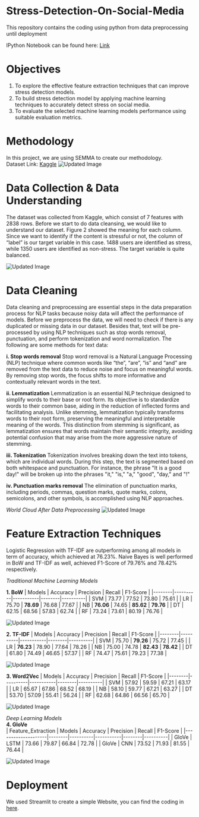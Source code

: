 # Stress-Detection-On-Social-Media
This repository contains the coding using python from data preprocessing until deployment 

 IPython Notebook can be found here: [Link](https://github.com/sokqi918/Stress-Detection-On-Social-Media/blob/main/Coding/New_P1_Stress_detection%20(2).ipynb)

# Objectives
1. To explore the effective feature extraction techniques that can improve stress detection models.
2. To build stress detection model by applying machine learning techniques to accurately detect stress on social media.
3. To evaluate the selected machine learning models performance using suitable evaluation metrics.

# Methodology
In this project, we are using SEMMA to create our methodology.  
Dataset Link: [Kaggle](https://www.kaggle.com/datasets/kreeshrajani/human-stress-prediction)
![Updated Image](https://github.com/sokqi918/Stress-Detection-On-Social-Media/blob/main/Pictures/methodology.jpg)

# Data Collection & Data Understanding
The dataset was collected from Kaggle, which consist of 7 features with 2838 rows. Before we start to do data cleansing, we would like to understand our dataset. Figure 2 showed the meaning for each column. Since we want to identify if the content is stressful or not, the column of “label” is our target variable in this case. 1488 users are identified as stress, while 1350 users are identified as non-stress. The target variable is quite balanced.

![Updated Image](https://github.com/sokqi918/Stress-Detection-On-Social-Media-Using-NLP-and-Machine-Learning/blob/main/Pictures/data%20description.jpg)

# Data Cleaning
Data cleaning and preprocessing are essential steps in the data preparation process for NLP tasks because noisy data will affect the performance of models. Before we preprocess the data, we will need to check if there is any duplicated or missing data in our dataset. Besides that, text will be pre-processed by using NLP techniques such as stop words removal, punctuation, and perform tokenization and word normalization. The following are some methods for text data:

**i.	Stop words removal**
Stop word removal is a Natural Language Processing (NLP) technique where common words like “the”, “are”, “is” and “and” are removed from the text data to reduce noise and focus on meaningful words. By removing stop words, the focus shifts to more informative and contextually relevant words in the text.

**ii.	Lemmatization**
Lemmatization is an essential NLP technique designed to simplify words to their base or root form. Its objective is to standardize words to their common base, aiding in the reduction of inflected forms and facilitating analysis. Unlike stemming, lemmatization typically transforms words to their root form, preserving the meaningful and interpretable meaning of the words. This distinction from stemming is significant, as lemmatization ensures that words maintain their semantic integrity, avoiding potential confusion that may arise from the more aggressive nature of stemming.

**iii.	Tokenization**
Tokenization involves breaking down the text into tokens, which are individual words. During this step, the text is segmented based on both whitespace and punctuation. For instance, the phrase "It is a good day!" will be broken up into the phrases "it," "is," "a," "good", "day," and "!"

**iv.	Punctuation marks removal**
The elimination of punctuation marks, including periods, commas, question marks, quote marks, colons, semicolons, and other symbols, is accomplished using NLP approaches.

*World Cloud After Data Preprocessing*
![Updated Image](https://github.com/sokqi918/Stress-Detection-On-Social-Media-Using-NLP-and-Machine-Learning/blob/main/Pictures/World%20Cloud%20After%20Data%20Preprocessing.jpg)

# Feature Extraction Techniques
Logistic Regression with TF-IDF are outperforming among all models in term of accuracy, which achieved at 76.23%. Naive Bayes is well performed in BoW and TF-IDF as well, achieved F1-Score of 79.76% and 78.42% respectively. 

*Traditional Machine Learning Models*  

**1. BoW** 
| Models | Accuracy | Precision | Recall | F1-Score |
|--------|----------|-----------|--------|----------|
| SVM    | 73.77    | 77.52     | 73.80  | 75.61    |
| LR     | 75.70    | **78.69**     | 76.68  | 77.67    |
| NB     | **76.06**    | 74.65     | **85.62**  | **79.76**    |
| DT     | 62.15    | 68.56     | 57.83  | 62.74    |
| RF     | 73.24    | 73.61     | 80.19  | 76.76    |

![Updated Image](https://github.com/sokqi918/Stress-Detection-On-Social-Media/blob/main/Pictures/BoW.png)

**2. TF-IDF** 
| Models | Accuracy | Precision | Recall | F1-Score |
|--------|----------|-----------|--------|----------|
| SVM    | 75.70    | **79.26**     | 75.72  | 77.45    |
| LR     | **76.23**    | 78.90     | 77.64  | 78.26    |
| NB     | 75.00    | 74.78     | **82.43**  | **78.42**    |
| DT     | 61.80    | 74.49     | 46.65  | 57.37    |
| RF     | 74.47    | 75.61     | 79.23  | 77.38    |

![Updated Image](https://github.com/sokqi918/Stress-Detection-On-Social-Media/blob/main/Pictures/TFIDF.png)

**3. Word2Vec**
| Models | Accuracy | Precision | Recall | F1-Score |
|--------|----------|-----------|--------|----------|
| SVM    | 57.92    | 59.59     | 67.21  | 63.17    |
| LR     | 65.67    | 67.86     | 68.52  | 68.19    |
| NB     | 58.10    | 59.77     | 67.21  | 63.27    |
| DT     | 53.70    | 57.09     | 55.41  | 56.24    |
| RF     | 62.68    | 64.86     | 66.56  | 65.70    |

![Updated Image](https://github.com/sokqi918/Stress-Detection-On-Social-Media/blob/main/Pictures/Word2vec.png)

*Deep Learning Models*  
**4. GloVe**  
| Feature_Extraction | Models | Accuracy | Precision | Recall | F1-Score |
|--------------------|--------|----------|-----------|--------|----------|
| GloVe              | LSTM   | 73.66    | 79.87     | 66.84  | 72.78    |
| GloVe              | CNN    | 73.52    | 71.93     | 81.55  | 76.44    |

![Updated Image](https://github.com/sokqi918/Stress-Detection-On-Social-Media/blob/main/Pictures/glove.png)

# Deployment
We used Streamlit to create a simple Website, you can find the coding in [here](https://github.com/sokqi918/Stress-Detection-On-Social-Media/tree/main/Deployment).
